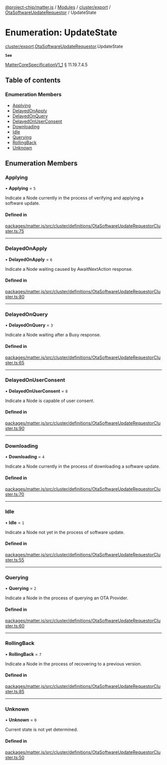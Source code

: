 [@project-chip/matter.js](../README.md) / [Modules](../modules.md) / [cluster/export](../modules/cluster_export.md) / [OtaSoftwareUpdateRequestor](../modules/cluster_export.OtaSoftwareUpdateRequestor.md) / UpdateState

# Enumeration: UpdateState

[cluster/export](../modules/cluster_export.md).[OtaSoftwareUpdateRequestor](../modules/cluster_export.OtaSoftwareUpdateRequestor.md).UpdateState

**`See`**

[MatterCoreSpecificationV1_1](../interfaces/spec_export.MatterCoreSpecificationV1_1.md) § 11.19.7.4.5

## Table of contents

### Enumeration Members

- [Applying](cluster_export.OtaSoftwareUpdateRequestor.UpdateState.md#applying)
- [DelayedOnApply](cluster_export.OtaSoftwareUpdateRequestor.UpdateState.md#delayedonapply)
- [DelayedOnQuery](cluster_export.OtaSoftwareUpdateRequestor.UpdateState.md#delayedonquery)
- [DelayedOnUserConsent](cluster_export.OtaSoftwareUpdateRequestor.UpdateState.md#delayedonuserconsent)
- [Downloading](cluster_export.OtaSoftwareUpdateRequestor.UpdateState.md#downloading)
- [Idle](cluster_export.OtaSoftwareUpdateRequestor.UpdateState.md#idle)
- [Querying](cluster_export.OtaSoftwareUpdateRequestor.UpdateState.md#querying)
- [RollingBack](cluster_export.OtaSoftwareUpdateRequestor.UpdateState.md#rollingback)
- [Unknown](cluster_export.OtaSoftwareUpdateRequestor.UpdateState.md#unknown)

## Enumeration Members

### Applying

• **Applying** = ``5``

Indicate a Node currently in the process of verifying and applying a software update.

#### Defined in

[packages/matter.js/src/cluster/definitions/OtaSoftwareUpdateRequestorCluster.ts:75](https://github.com/project-chip/matter.js/blob/c15b1068/packages/matter.js/src/cluster/definitions/OtaSoftwareUpdateRequestorCluster.ts#L75)

___

### DelayedOnApply

• **DelayedOnApply** = ``6``

Indicate a Node waiting caused by AwaitNextAction response.

#### Defined in

[packages/matter.js/src/cluster/definitions/OtaSoftwareUpdateRequestorCluster.ts:80](https://github.com/project-chip/matter.js/blob/c15b1068/packages/matter.js/src/cluster/definitions/OtaSoftwareUpdateRequestorCluster.ts#L80)

___

### DelayedOnQuery

• **DelayedOnQuery** = ``3``

Indicate a Node waiting after a Busy response.

#### Defined in

[packages/matter.js/src/cluster/definitions/OtaSoftwareUpdateRequestorCluster.ts:65](https://github.com/project-chip/matter.js/blob/c15b1068/packages/matter.js/src/cluster/definitions/OtaSoftwareUpdateRequestorCluster.ts#L65)

___

### DelayedOnUserConsent

• **DelayedOnUserConsent** = ``8``

Indicate a Node is capable of user consent.

#### Defined in

[packages/matter.js/src/cluster/definitions/OtaSoftwareUpdateRequestorCluster.ts:90](https://github.com/project-chip/matter.js/blob/c15b1068/packages/matter.js/src/cluster/definitions/OtaSoftwareUpdateRequestorCluster.ts#L90)

___

### Downloading

• **Downloading** = ``4``

Indicate a Node currently in the process of downloading a software update.

#### Defined in

[packages/matter.js/src/cluster/definitions/OtaSoftwareUpdateRequestorCluster.ts:70](https://github.com/project-chip/matter.js/blob/c15b1068/packages/matter.js/src/cluster/definitions/OtaSoftwareUpdateRequestorCluster.ts#L70)

___

### Idle

• **Idle** = ``1``

Indicate a Node not yet in the process of software update.

#### Defined in

[packages/matter.js/src/cluster/definitions/OtaSoftwareUpdateRequestorCluster.ts:55](https://github.com/project-chip/matter.js/blob/c15b1068/packages/matter.js/src/cluster/definitions/OtaSoftwareUpdateRequestorCluster.ts#L55)

___

### Querying

• **Querying** = ``2``

Indicate a Node in the process of querying an OTA Provider.

#### Defined in

[packages/matter.js/src/cluster/definitions/OtaSoftwareUpdateRequestorCluster.ts:60](https://github.com/project-chip/matter.js/blob/c15b1068/packages/matter.js/src/cluster/definitions/OtaSoftwareUpdateRequestorCluster.ts#L60)

___

### RollingBack

• **RollingBack** = ``7``

Indicate a Node in the process of recovering to a previous version.

#### Defined in

[packages/matter.js/src/cluster/definitions/OtaSoftwareUpdateRequestorCluster.ts:85](https://github.com/project-chip/matter.js/blob/c15b1068/packages/matter.js/src/cluster/definitions/OtaSoftwareUpdateRequestorCluster.ts#L85)

___

### Unknown

• **Unknown** = ``0``

Current state is not yet determined.

#### Defined in

[packages/matter.js/src/cluster/definitions/OtaSoftwareUpdateRequestorCluster.ts:50](https://github.com/project-chip/matter.js/blob/c15b1068/packages/matter.js/src/cluster/definitions/OtaSoftwareUpdateRequestorCluster.ts#L50)
